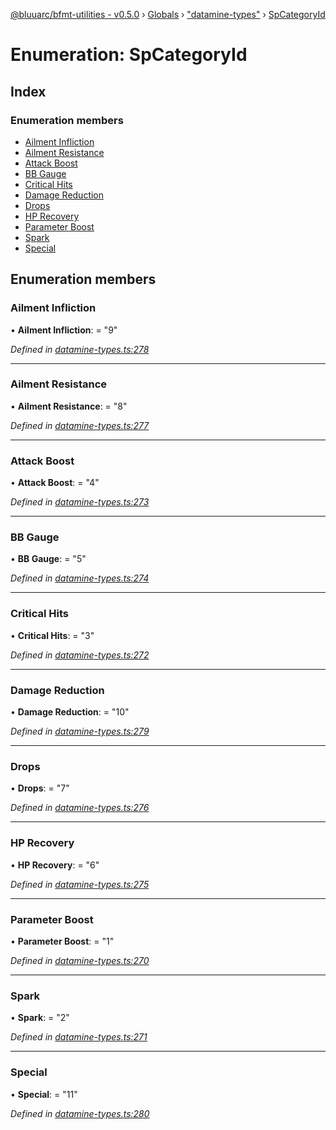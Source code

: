 [@bluuarc/bfmt-utilities - v0.5.0](../README.md) › [Globals](../globals.md) › ["datamine-types"](../modules/_datamine_types_.md) › [SpCategoryId](_datamine_types_.spcategoryid.md)

# Enumeration: SpCategoryId

## Index

### Enumeration members

* [Ailment Infliction](_datamine_types_.spcategoryid.md#ailment-infliction)
* [Ailment Resistance](_datamine_types_.spcategoryid.md#ailment-resistance)
* [Attack Boost](_datamine_types_.spcategoryid.md#attack-boost)
* [BB Gauge](_datamine_types_.spcategoryid.md#bb-gauge)
* [Critical Hits](_datamine_types_.spcategoryid.md#critical-hits)
* [Damage Reduction](_datamine_types_.spcategoryid.md#damage-reduction)
* [Drops](_datamine_types_.spcategoryid.md#drops)
* [HP Recovery](_datamine_types_.spcategoryid.md#hp-recovery)
* [Parameter Boost](_datamine_types_.spcategoryid.md#parameter-boost)
* [Spark](_datamine_types_.spcategoryid.md#spark)
* [Special](_datamine_types_.spcategoryid.md#special)

## Enumeration members

###  Ailment Infliction

• **Ailment Infliction**: = "9"

*Defined in [datamine-types.ts:278](https://github.com/BluuArc/bfmt-utilities/blob/master/src/datamine-types.ts#L278)*

___

###  Ailment Resistance

• **Ailment Resistance**: = "8"

*Defined in [datamine-types.ts:277](https://github.com/BluuArc/bfmt-utilities/blob/master/src/datamine-types.ts#L277)*

___

###  Attack Boost

• **Attack Boost**: = "4"

*Defined in [datamine-types.ts:273](https://github.com/BluuArc/bfmt-utilities/blob/master/src/datamine-types.ts#L273)*

___

###  BB Gauge

• **BB Gauge**: = "5"

*Defined in [datamine-types.ts:274](https://github.com/BluuArc/bfmt-utilities/blob/master/src/datamine-types.ts#L274)*

___

###  Critical Hits

• **Critical Hits**: = "3"

*Defined in [datamine-types.ts:272](https://github.com/BluuArc/bfmt-utilities/blob/master/src/datamine-types.ts#L272)*

___

###  Damage Reduction

• **Damage Reduction**: = "10"

*Defined in [datamine-types.ts:279](https://github.com/BluuArc/bfmt-utilities/blob/master/src/datamine-types.ts#L279)*

___

###  Drops

• **Drops**: = "7"

*Defined in [datamine-types.ts:276](https://github.com/BluuArc/bfmt-utilities/blob/master/src/datamine-types.ts#L276)*

___

###  HP Recovery

• **HP Recovery**: = "6"

*Defined in [datamine-types.ts:275](https://github.com/BluuArc/bfmt-utilities/blob/master/src/datamine-types.ts#L275)*

___

###  Parameter Boost

• **Parameter Boost**: = "1"

*Defined in [datamine-types.ts:270](https://github.com/BluuArc/bfmt-utilities/blob/master/src/datamine-types.ts#L270)*

___

###  Spark

• **Spark**: = "2"

*Defined in [datamine-types.ts:271](https://github.com/BluuArc/bfmt-utilities/blob/master/src/datamine-types.ts#L271)*

___

###  Special

• **Special**: = "11"

*Defined in [datamine-types.ts:280](https://github.com/BluuArc/bfmt-utilities/blob/master/src/datamine-types.ts#L280)*
